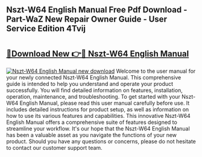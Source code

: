 ## Nszt-W64 English Manual Free Pdf Download - Part-WaZ New Repair Owner Guide - User Service Edition 4Tvij

# <h2><a href="http://cf27441.oget.top/?id=Nszt-W64+English+Manual">🔗Download New 👉🔴 Nszt-W64 English Manual</a></h2>

[![Nszt-W64 English Manual new download](https://i.imgur.com/5g1atiW.png)](http://cf27441.oget.top/?id=Nszt-W64+English+Manual)
Welcome to the user manual for your newly connected Nszt-W64 English Manual. This comprehensive guide is intended to help you understand and operate your product successfully. You will find detailed information on features, installation, operation, maintenance, and troubleshooting. To get started with your Nszt-W64 English Manual, please read this user manual carefully before use. It includes detailed instructions for product setup, as well as information on how to use its various features and capabilities. This innovative Nszt-W64 English Manual offers a comprehensive suite of features designed to streamline your workflow. It's our hope that the Nszt-W64 English Manual has been a valuable asset as you navigate the functions of your new product. Should you have any questions or concerns, please do not hesitate to contact our customer support team.
